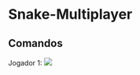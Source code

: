 # Snake-Multiplayer

## Comandos
  Jogador 1: ![](https://img2.gratispng.com/20180422/pge/kisspng-computer-keyboard-arrow-keys-clip-art-5adca312ee3014.5868969515244091069756.jpg)
